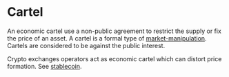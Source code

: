 # Cartel

An economic cartel use a non-public agreement to restrict the supply or fix the price of an asset. A cartel is a formal type of [market-manipulation](market-manipulation.md). Cartels are considered to be against the public interest.

Crypto exchanges operators act as economic cartel which can distort price formation. See [stablecoin](stablecoin.md).